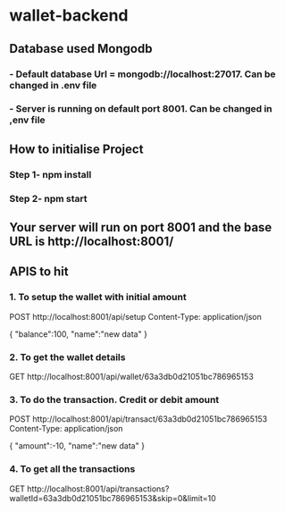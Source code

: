 # wallet-backend

## Database used **Mongodb**

### - Default database Url = mongodb://localhost:27017. Can be changed in .env file

### - Server is running on default port 8001. Can be changed in ,env file

## How to initialise Project

### Step 1- npm install

### Step 2- npm start

## Your server will run on port 8001 and the base URL is http://localhost:8001/

## APIS to hit

### 1. To setup the wallet with initial amount

POST http://localhost:8001/api/setup
Content-Type: application/json

{
"balance":100,
"name":"new data"
}

### 2. To get the wallet details

GET http://localhost:8001/api/wallet/63a3db0d21051bc786965153

### 3. To do the transaction. Credit or debit amount

POST http://localhost:8001/api/transact/63a3db0d21051bc786965153
Content-Type: application/json

{
"amount":-10,
"name":"new data"
}

### 4. To get all the transactions

GET http://localhost:8001/api/transactions?walletId=63a3db0d21051bc786965153&skip=0&limit=10
